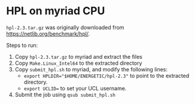 # HPL on myriad CPU

`hpl-2.3.tar.gz` was originally downloaded from https://netlib.org/benchmark/hpl/.

Steps to run:

1. Copy `hpl-2.3.tar.gz` to myriad and extract the files
2. Copy `Make.Linux_Intel64` to the extracted directory
3. Copy `submit_hpl.sh` to myriad, and modify the following lines:
    - `export HPLDIR="$HOME/ENERGETIC/hpl-2.3"` to point to the extracted directory.
    - `export UCLID=` to set your UCL username.
4. Submit the job using `qsub submit_hpl.sh`

